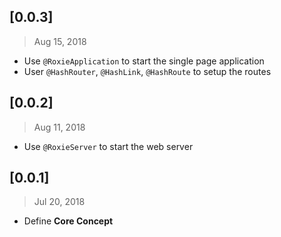 ## [0.0.3]
> Aug 15, 2018
  * Use `@RoxieApplication` to start the single page application
  * User `@HashRouter`, `@HashLink`, `@HashRoute` to setup the routes

## [0.0.2]
> Aug 11, 2018
  * Use `@RoxieServer` to start the web server

## [0.0.1]
> Jul 20, 2018

  * Define **Core Concept**
